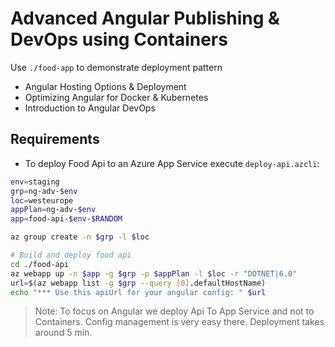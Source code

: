 # Advanced Angular Publishing & DevOps using Containers

Use `./food-app` to demonstrate deployment pattern

- Angular Hosting Options & Deployment
- Optimizing Angular for Docker & Kubernetes
- Introduction to Angular DevOps

## Requirements

- To deploy Food Api to an Azure App Service execute `deploy-api.azcli`:

```bash
env=staging
grp=ng-adv-$env
loc=westeurope
appPlan=ng-adv-$env
app=food-api-$env-$RANDOM

az group create -n $grp -l $loc

# Build and deploy food api
cd ./food-api
az webapp up -n $app -g $grp -p $appPlan -l $loc -r "DOTNET|6.0"
url=$(az webapp list -g $grp --query [0].defaultHostName)
echo "*** Use this apiUrl for your angular config: " $url
```

>Note: To focus on Angular we deploy Api To App Service and not to Containers. Config management is very easy there. Deployment takes around 5 min.